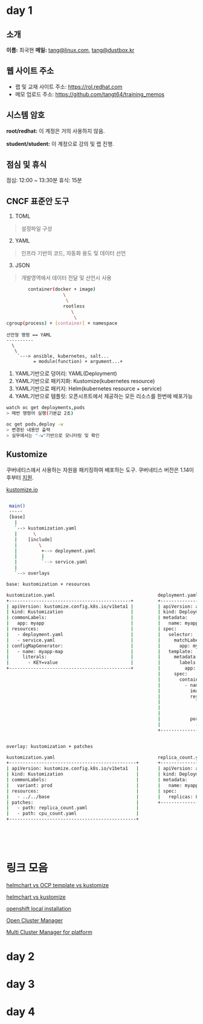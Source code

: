 # day 1

## 소개

__이름:__ 최국현
__메일:__ tang@linux.com, tang@dustbox.kr

## 웹 사이트 주소

- 랩 및 교재 사이트 주소: https://rol.redhat.com
- 메모 업로드 주소: https://github.com/tangt64/training_memos

## 시스템 암호

__root/redhat:__ 이 계정은 거의 사용하지 않음.

__student/student:__ 이 계정으로 강의 및 랩 진행.


## 점심 및 휴식

점심: 12:00 ~ 13:30분
휴식: 15분

## CNCF 표준안 도구

1. TOML
>설정파일 구성
2. YAML
>인프라 기반의 코드, 자동화 용도 및 데이터 선언
3. JSON
>개발영역에서 데이터 전달 및 선언시 사용

```bash
		container(docker + image)
		             \
		              \
		             rootless 
		                \
		                 \
cgroup(process) + [container] + namespace

```


```
선언형 명령 == YAML
----------
  \
   \
    `---> ansible, kubernetes, salt...
          = module(function) + argument...+
```

1. YAML기반으로 덩어리: YAML(Deployment)
2. YAML기반으로 패키지화: Kustomize(kubernetes resource)
3. YAML기반으로 패키지: Helm(kubernetes resource + service)
4. YAML기반으로 템플릿: 오픈시프트에서 제공하는 모든 리소스를 한번에 배포가능


```bash
watch oc get deployments,pods
> 매번 명령어 실행(기본값 2초)

oc get pods,deploy -w
> 변경된 내용만 출력
> 실무에서는 "-w"기반으로 모니터링 및 확인
```

## Kustomize

쿠버네티스에서 사용하는 자원을 패키징하여 배포하는 도구. 쿠버네티스 버전은 1.14이후부터 [지원](https://github.com/kubernetes-sigs/kustomize). 

[kustomize.io](https://kustomize.io/)

```bash

 main()
 -----
 [base]
   |
   `--> kustomization.yaml
   |      \
   |    [include]
   |        \
   |         +--> deployment.yaml
   |         |
   |         `--> service.yaml
   |
   `--> overlays
```


```bash
base: kustomization + resources

kustomization.yaml                                      deployment.yaml                                                 service.yaml
+---------------------------------------------+         +-------------------------------------------------------+       +-----------------------------------+
| apiVersion: kustomize.config.k8s.io/v1beta1 |         | apiVersion: apps/v1                                   |       | apiVersion: v1                    |
| kind: Kustomization                         |         | kind: Deployment                                      |       | kind: Service                     |
| commonLabels:                               |         | metadata:                                             |       | metadata:                         |
|   app: myapp                                |         |   name: myapp                                         |       |   name: myapp                     |
| resources:                                  |         | spec:                                                 |       | spec:                             |
|   - deployment.yaml                         |         |   selector:                                           |       |   selector:                       |
|   - service.yaml                            |         |     matchLabels:                                      |       |     app: myapp                    |
| configMapGenerator:                         |         |       app: myapp                                      |       |   ports:                          |
|   - name: myapp-map                         |         |   template:                                           |       |     - port: 6060                  |
|     literals:                               |         |     metadata:                                         |       |       targetPort: 6060            |
|       - KEY=value                           |         |       labels:                                         |       +-----------------------------------+
+---------------------------------------------+         |         app: myapp                                    |
                                                        |     spec:                                             |
                                                        |       containers:                                     |
                                                        |         - name: myapp                                 |
                                                        |           image: myapp                                |
                                                        |           resources:                                  |
                                                        |             limits:                                   |
                                                        |               memory: "128Mi"                         |
                                                        |               cpu: "500m"                             |
                                                        |           ports:                                      |
                                                        |             - containerPort: 6060                     |
                                                        +-------------------------------------------------------+

```


```bash

overlay: kustomization + patches

kustomization.yaml                                      replica_count.yaml                      cpu_count.yaml
+-----------------------------------------------+       +-------------------------------+       +------------------------------------------+
| apiVersion: kustomize.config.k8s.io/v1beta1   |       | apiVersion: apps/v1           |       | apiVersion: apps/v1                      |
| kind: Kustomization                           |       | kind: Deployment              |       | kind: Deployment                         |
| commonLabels:                                 |       | metadata:                     |       | metadata:                                |  
|   variant: prod                               |       |   name: myapp                 |       |   name: myapp                            |
| resources:                                    |       | spec:                         |       | spec:                                    |
|   - ../../base                                |       |   replicas: 80                |       |  template:                               |
| patches:                                      |       +-------------------------------+       |     spec:                                |
|   - path: replica_count.yaml                  |                                               |       containers:                        |
|   - path: cpu_count.yaml                      |                                               |         - name: myapp                    |  
+-----------------------------------------------+                                               |           resources:                     |
                                                                                                |             limits:                      |
                                                                                                |               memory: "128Mi"            |
                                                                                                |               cpu: "7000m"               |
                                                                                                +------------------------------------------+
```
# 링크 모음

[helmchart vs OCP template vs kustomize](https://learn.redhat.com/t5/Containers-DevOps-OpenShift/Helm-chart-Templates-or-Kustomization-file/td-p/22285)

[helmchart vs kustomize](https://www.reddit.com/r/kubernetes/comments/11k4t06/kustomize_vs_helm_charts/)

[openshift local installation](https://developers.redhat.com/products/openshift-local/overview?source=sso)

[Open Cluster Manager](https://open-cluster-management.io/)

[Multi Cluster Manager for platform](https://www.manageiq.org/)

# day 2

# day 3

# day 4